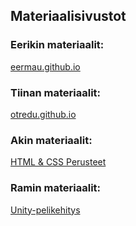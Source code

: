 ## Materiaalisivustot
### Eerikin materiaalit:
[eermau.github.io](https://eermau.github.io/)

### Tiinan materiaalit: 
[otredu.github.io](http://otredu.github.io)

### Akin materiaalit: 
[HTML & CSS Perusteet](https://tredu.github.io/html_css_materiaalit_2022.github.io/)

### Ramin materiaalit:
[Unity-pelikehitys](https://bluescreen1980.github.io/)